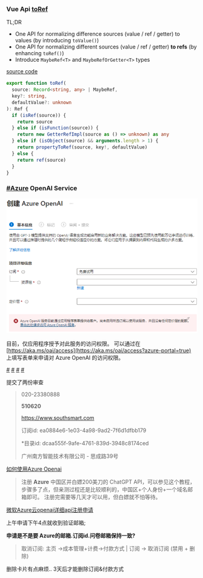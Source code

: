### Vue Api [toRef](https://github.com/vuejs/core/pull/7997)

TL;DR

- One API for normalizing difference sources (value / ref / getter) to values (by introducing `toValue()`)
- One API for normalizing different sources (value / ref / getter) **to refs** (by enhancing `toRef()`)
- Introduce `MaybeRef<T>` and `MaybeRefOrGetter<T>` types

[source code](https://tinyurl.com/5cpkyvw7)

```ts
export function toRef(
  source: Record<string, any> | MaybeRef,
  key?: string,
  defaultValue?: unknown
): Ref {
  if (isRef(source)) {
    return source
  } else if (isFunction(source)) {
    return new GetterRefImpl(source as () => unknown) as any
  } else if (isObject(source) && arguments.length > 1) {
    return propertyToRef(source, key!, defaultValue)
  } else {
    return ref(source)
  }
}
```



###  [#Azure](https://twitter.com/hashtag/Azure?src=hashtag_click) OpenAI Service

![image-20230403113948170](imgs/image-20230403113948170.png)

目前，仅应用程序授予对此服务的访问权限。 可以通过在 [https://aka.ms/oai/access](https://aka.ms/oai/access?azure-portal=true) 上填写表单来申请对 Azure OpenAI 的访问权限。

[#](https://twitter.com/zhangjintao9020/status/1641688163587588099?s=20) [#](https://twitter.com/zhangjintao9020/status/1638845039068737537) [#](https://twitter.com/oran_ge/status/1642137081454665730) [#](https://twitter.com/KittenYang/status/1636316876853891074)

提交了两份审查

> 020-23380888
>
> **510620**
>
> https://www.southsmart.com
>
> 订阅id: ea0884e6-1e03-4a98-9ad2-7f6d1dfbb179
>
> *目录id: dcaa555f-9afe-4761-839d-3948c8174ced
>
> 广州南方智能技术有限公司 - 思成路39号

[如何使用Azure Openai](https://tinyurl.com/39hs8vxh) 

> 注册 **Azure** 中国区并白嫖200美刀的 ChatGPT API，可以参见这个教程，步骤多了点，但亲测过程还是比较顺利的，中国区+个人身份+一个域名邮箱即可。 注册完需要等几天才可以用，但白嫖就不怕等待。

[微软Azure云openai详细api注册申请](https://www.sunpop.cn/chatgpt_in_china_with_azure_openai_api_free_1_year_odoo/)

上午申请下午4点就收到验证邮箱;

**申请是不是要 Azure的邮箱.订阅id.问卷邮箱保持一致?**

> 取消订阅: 主页 ->成本管理+计费->付款方式  | 订阅 -> 取消订阅 (禁用 + 删除)

删除卡片有点麻烦.. 3天后才能删除订阅&付款方式
